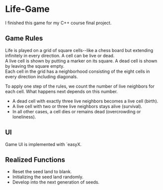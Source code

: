 # Life-Game
I finished this game for my C++ course final project.

## Game Rules
Life is played on a grid of square cells--like a chess board but extending infinitely in every direction. A cell can be live or dead.   
A live cell is shown by putting a marker on its square. A dead cell is shown by leaving the square empty.  
Each cell in the grid has a neighborhood consisting of the eight cells in every direction including diagonals.

To apply one step of the rules, we count the number of live neighbors for each cell. What happens next depends on this number.  
* A dead cell with exactly three live neighbors becomes a live cell (birth).
* A live cell with two or three live neighbors stays alive (survival).
* In all other cases, a cell dies or remains dead (overcrowding or loneliness).

## UI
Game UI is implemented with `easyX.  

## Realized Functions
* Reset the seed land to blank.
* Initializing the seed land randomly.
* Develop into the next generation of seeds.

